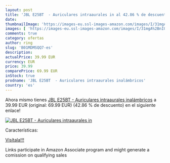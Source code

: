 ```yaml
---
layout: post
title: 'JBL E25BT  - Auriculares intraaurales in al 42.86 % de descuento'
date: 
thumbnailImage: 'https://images-eu.ssl-images-amazon.com/images/I/31mgA%2BnIOGL._SL200_.jpg'
images: [ 'https://images-eu.ssl-images-amazon.com/images/I/31mgA%2BnIOGL._SL200_.jpg' ]
comments: true
category: ofertas
author: ring
slug: 'B01MDMSQQ7-es'
description:
actualPrice: 39.99 EUR
currency: EUR
price: 39.99
comparePrice: 69.99 EUR
inStock: true
prodname: 'JBL E25BT  - Auriculares intraaurales inalámbricos'
country: 'es'
---
```


Ahora mismo tienes [JBL E25BT  - Auriculares intraaurales inalámbricos](https://www.amazon.es/dp/B01MDMSQQ7/?tag=tolees-21) a 39.99 EUR (original: 69.99 EUR) (42.86 %  de descuento) en el siguiente enlace!

[![JBL E25BT  - Auriculares intraaurales in](https://images-eu.ssl-images-amazon.com/images/I/31mgA%2BnIOGL._SL200_.jpg)](https://www.amazon.es/dp/B01MDMSQQ7/?tag=tolees-21)

Características:


[Visítala!!!](https://www.amazon.es/dp/B01MDMSQQ7/?tag=tolees-21)

Links participate in Amazon Associate program and might generate a comission on qualifying sales
